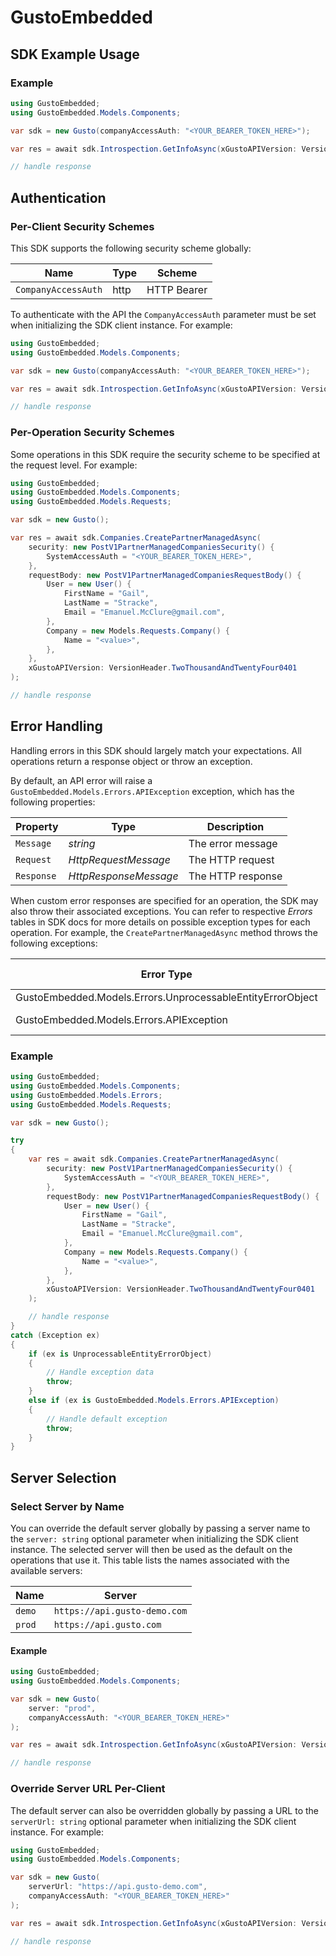 # GustoEmbedded


<!-- Start SDK Example Usage [usage] -->
## SDK Example Usage

### Example

```csharp
using GustoEmbedded;
using GustoEmbedded.Models.Components;

var sdk = new Gusto(companyAccessAuth: "<YOUR_BEARER_TOKEN_HERE>");

var res = await sdk.Introspection.GetInfoAsync(xGustoAPIVersion: VersionHeader.TwoThousandAndTwentyFour0401);

// handle response
```
<!-- End SDK Example Usage [usage] -->

<!-- Start Authentication [security] -->
## Authentication

### Per-Client Security Schemes

This SDK supports the following security scheme globally:

| Name                | Type | Scheme      |
| ------------------- | ---- | ----------- |
| `CompanyAccessAuth` | http | HTTP Bearer |

To authenticate with the API the `CompanyAccessAuth` parameter must be set when initializing the SDK client instance. For example:
```csharp
using GustoEmbedded;
using GustoEmbedded.Models.Components;

var sdk = new Gusto(companyAccessAuth: "<YOUR_BEARER_TOKEN_HERE>");

var res = await sdk.Introspection.GetInfoAsync(xGustoAPIVersion: VersionHeader.TwoThousandAndTwentyFour0401);

// handle response
```

### Per-Operation Security Schemes

Some operations in this SDK require the security scheme to be specified at the request level. For example:
```csharp
using GustoEmbedded;
using GustoEmbedded.Models.Components;
using GustoEmbedded.Models.Requests;

var sdk = new Gusto();

var res = await sdk.Companies.CreatePartnerManagedAsync(
    security: new PostV1PartnerManagedCompaniesSecurity() {
        SystemAccessAuth = "<YOUR_BEARER_TOKEN_HERE>",
    },
    requestBody: new PostV1PartnerManagedCompaniesRequestBody() {
        User = new User() {
            FirstName = "Gail",
            LastName = "Stracke",
            Email = "Emanuel.McClure@gmail.com",
        },
        Company = new Models.Requests.Company() {
            Name = "<value>",
        },
    },
    xGustoAPIVersion: VersionHeader.TwoThousandAndTwentyFour0401
);

// handle response
```
<!-- End Authentication [security] -->

<!-- Start Error Handling [errors] -->
## Error Handling

Handling errors in this SDK should largely match your expectations. All operations return a response object or throw an exception.

By default, an API error will raise a `GustoEmbedded.Models.Errors.APIException` exception, which has the following properties:

| Property      | Type                  | Description           |
|---------------|-----------------------|-----------------------|
| `Message`     | *string*              | The error message     |
| `Request`     | *HttpRequestMessage*  | The HTTP request      |
| `Response`    | *HttpResponseMessage* | The HTTP response     |

When custom error responses are specified for an operation, the SDK may also throw their associated exceptions. You can refer to respective *Errors* tables in SDK docs for more details on possible exception types for each operation. For example, the `CreatePartnerManagedAsync` method throws the following exceptions:

| Error Type                                                 | Status Code | Content Type     |
| ---------------------------------------------------------- | ----------- | ---------------- |
| GustoEmbedded.Models.Errors.UnprocessableEntityErrorObject | 422         | application/json |
| GustoEmbedded.Models.Errors.APIException                   | 4XX, 5XX    | \*/\*            |

### Example

```csharp
using GustoEmbedded;
using GustoEmbedded.Models.Components;
using GustoEmbedded.Models.Errors;
using GustoEmbedded.Models.Requests;

var sdk = new Gusto();

try
{
    var res = await sdk.Companies.CreatePartnerManagedAsync(
        security: new PostV1PartnerManagedCompaniesSecurity() {
            SystemAccessAuth = "<YOUR_BEARER_TOKEN_HERE>",
        },
        requestBody: new PostV1PartnerManagedCompaniesRequestBody() {
            User = new User() {
                FirstName = "Gail",
                LastName = "Stracke",
                Email = "Emanuel.McClure@gmail.com",
            },
            Company = new Models.Requests.Company() {
                Name = "<value>",
            },
        },
        xGustoAPIVersion: VersionHeader.TwoThousandAndTwentyFour0401
    );

    // handle response
}
catch (Exception ex)
{
    if (ex is UnprocessableEntityErrorObject)
    {
        // Handle exception data
        throw;
    }
    else if (ex is GustoEmbedded.Models.Errors.APIException)
    {
        // Handle default exception
        throw;
    }
}
```
<!-- End Error Handling [errors] -->

<!-- Start Server Selection [server] -->
## Server Selection

### Select Server by Name

You can override the default server globally by passing a server name to the `server: string` optional parameter when initializing the SDK client instance. The selected server will then be used as the default on the operations that use it. This table lists the names associated with the available servers:

| Name   | Server                       |
| ------ | ---------------------------- |
| `demo` | `https://api.gusto-demo.com` |
| `prod` | `https://api.gusto.com`      |

#### Example

```csharp
using GustoEmbedded;
using GustoEmbedded.Models.Components;

var sdk = new Gusto(
    server: "prod",
    companyAccessAuth: "<YOUR_BEARER_TOKEN_HERE>"
);

var res = await sdk.Introspection.GetInfoAsync(xGustoAPIVersion: VersionHeader.TwoThousandAndTwentyFour0401);

// handle response
```

### Override Server URL Per-Client

The default server can also be overridden globally by passing a URL to the `serverUrl: string` optional parameter when initializing the SDK client instance. For example:
```csharp
using GustoEmbedded;
using GustoEmbedded.Models.Components;

var sdk = new Gusto(
    serverUrl: "https://api.gusto-demo.com",
    companyAccessAuth: "<YOUR_BEARER_TOKEN_HERE>"
);

var res = await sdk.Introspection.GetInfoAsync(xGustoAPIVersion: VersionHeader.TwoThousandAndTwentyFour0401);

// handle response
```
<!-- End Server Selection [server] -->

<!-- Placeholder for Future Speakeasy SDK Sections -->